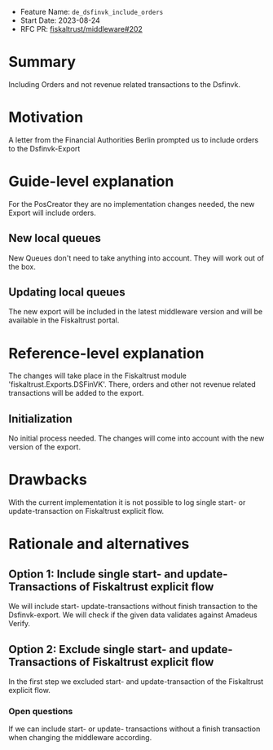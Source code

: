 - Feature Name: `de_dsfinvk_include_orders`
- Start Date: 2023-08-24
- RFC PR: [fiskaltrust/middleware#202](https://github.com/fiskaltrust/middleware/pull/202)
<!-- - Tracking Issue: [fiskaltrust/middleware#0000](https://github.com/fiskaltrust/middleware/issues/0000) -->

# Summary

Including Orders and not revenue related transactions to the Dsfinvk.

# Motivation

A letter from the Financial Authorities Berlin prompted us to include orders to the Dsfinvk-Export

# Guide-level explanation

For the PosCreator they are no implementation changes needed, the new Export will include orders.

## New local queues

New Queues don't need to take anything into account.
They will work out of the box.

## Updating local queues

The new export will be included in the latest middleware version and will be available in the Fiskaltrust portal.


# Reference-level explanation

The changes will take place in the Fiskaltrust module 'fiskaltrust.Exports.DSFinVK'. There, orders and other not revenue related transactions will be added to the export.

## Initialization

No initial process needed. The changes will come into account with the new version of the export.

# Drawbacks

With the current implementation it is not possible to log single start- or update-transaction on Fiskaltrust explicit flow.

# Rationale and alternatives

## Option 1: Include single start- and update- Transactions of Fiskaltrust explicit flow

We will include start- update-transactions without finish transaction to the Dsfinvk-export. We will check if the given data validates against Amadeus Verify.

## Option 2:  Exclude single start- and update- Transactions of Fiskaltrust explicit flow

In the first step we excluded start- and update-transaction of the Fiskaltrust explicit flow.

### Open questions

If we can include start- or update- transactions without a finish transaction when changing the middleware according.




